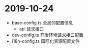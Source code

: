 # 2019-10-24
- base-config.ts 全局的配置信息
    - api 请求接口
- dev-config.ts 开发环境请求接口配置
- i18n-config.ts 国际化资源配置文件

